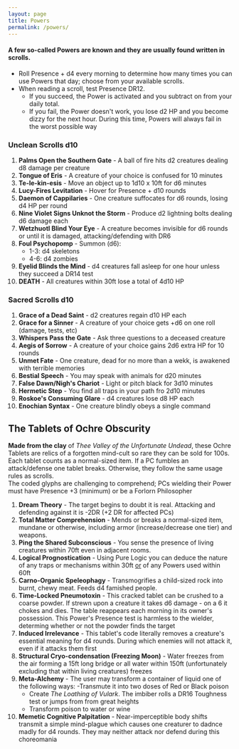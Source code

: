 ```yaml
---
layout: page
title: Powers
permalink: /powers/
---
```


#### A few so-called Powers are known and they are usually found written in scrolls.

- Roll Presence + d4 every morning to determine how many times you can use Powers that day; choose from your available scrolls.
- When reading a scroll, test Presence DR12. 
  - If you succeed, the Power is activated and you subtract on from your daily total.
  - If you fail, the Power doesn't work, you lose d2 HP and you become dizzy for the next hour. During this time, Powers will always fail in the worst possible way 


### Unclean Scrolls d10
1. **Palms Open the Southern Gate** - A ball of fire hits d2 creatures dealing d8 damage per creature
2. **Tongue of Eris** - A creature of your choice is confused for 10 minutes
3. **Te-le-kin-esis** - Move an object up to 1d10 x 10ft for d6 minutes
4. **Lucy-Fires Levitation** - Hover for Presence + d10 rounds
5. **Daemon of Cappilaries** - One creature suffocates for d6 rounds, losing d4 HP per round
6. **Nine Violet Signs Unknot the Storm** - Produce d2 lightning bolts dealing d6 damage each
7. **Wetzhuotl Blind Your Eye** - A creature becomes invisible for d6 rounds or until it is damaged, attacking/defending with DR6
8. **Foul Psychopomp** - Summon (d6): 
    - 1-3: d4 skeletons 
    - 4-6: d4 zombies 
9. **Eyelid Blinds the Mind** - d4 creatures fall asleep for one hour unless they succeed a DR14 test
10. **DEATH** - All creatures within 30ft lose a total of 4d10 HP

### Sacred Scrolls d10
1. **Grace of a Dead Saint** - d2 creatures regain d10 HP each
2. **Grace for a Sinner** - A creature of your choice gets +d6 on one roll (damage, tests, etc)
3. **Whispers Pass the Gate** - Ask three questions to a deceased creature
4. **Aegis of Sorrow** - A creature of your choice gains 2d6 extra HP for 10 rounds
5. **Unmet Fate** - One creature, dead for no more than a wekk, is awakened with terrible memories
6. **Bestial Speech** - You may speak with animals for d20 minutes
7. **False Dawn/Nigh's Chariot** - Light or pitch black for 3d10 minutes
8. **Hermetic Step** - You find all traps in your path fro 2d10 minutes
9. **Roskoe's Consuming Glare** - d4 creatures lose d8 HP each
10. **Enochian Syntax** - One creature blindly obeys a single command

## The Tablets of Ochre Obscurity
**Made from the clay** of *Thee Valley of the Unfortunate Undead*, these Ochre Tablets are relics of a forgotten mind-cult so rare they can be sold for 100s. Each tablet counts as a normal-sized item. If a PC fumbles an attack/defense one tablet breaks. Otherwise, they follow the same usage rules as scrolls. <br>
The coded glyphs are challenging to comprehend; PCs wielding their Power must have Presence +3 (minimum) or be a Forlorn Philosopher

1. **Dream Theory** - The target begins to doubt it is real. Attacking and defending against it is -2DR (+2 DR for affected PCs)
2. **Total Matter Comprehension** - Mends or breaks a normal-sized item, mundane or otherwise, including armor (increase/decrease one tier) and weapons.
3. **Ping the Shared Subconscious** - You sense the presence of living creatures within 70ft even in adjacent rooms.
4. **Logical Prognostication** - Using Pure Logic you can deduce the nature of any traps or mechanisms within 30ft <ins>or</ins> of any Powers used within 60ft
5. **Carno-Organic Speleophagy** - Transmogrifies a child-sized rock into burnt, chewy meat. Feeds d4 famished people.
6. **Time-Locked Pneumotoxin** - This cracked tablet can be crushed to a coarse powder. If strewn upon a creature it takes d6 damage - on a 6 it chokes and dies. The table reappears each morning in its owner's possession. This Power's Presence test is harmless to the wielder, determing whether or not the powder finds the target
7. **Induced Irrelevance** - This tablet's code literally removes a creature's essential meaning for d4 rounds. During which enemies will not attack it, even if it attacks them first
8. **Structural Cryo-condensation (Freezing Moon)** - Water freezes from the air forming a 15ft long bridge or all water within 150ft (unfortunately excluding that within living creatures) freezes
9. **Meta-Alchemy** - The user may transform a container of liquid one of the following ways:
    -Transmute it into two doses of Red or Black poison
    - Create *The Loathing of Vulark*. The imbiber rolls a DR16 Toughness test or jumps from from great heights
    - Transform poison to water or wine
10. **Memetic Cognitive Palpitation** - Near-imperceptible body shifts transmit a simple mind-plague which causes one creaturer to dadnce madly for d4 rounds. They may neither attack nor defend during this choreomania
